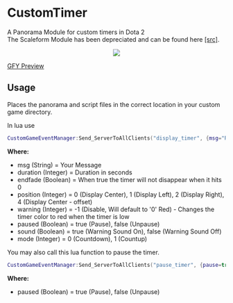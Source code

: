 # CustomTimer
A Panorama Module for custom timers in Dota 2  
The Scaleform Module has been depreciated and can be found here [[src]](https://github.com/ynohtna92/CustomTimer/tree/3833a3acfc7c8205b653f6d0c2438ea57215cad7).

<p align="center">
  <img src="https://raw.githubusercontent.com/ynohtna92/CustomTimer/master/src/CustomTimerPreview.PNG"/>
</p>

[GFY Preview](https://gfycat.com/OfficialCautiousCaimanlizard)

Usage
-----
Places the panorama and script files in the correct location in your custom game directory.

In lua use  
````lua
CustomGameEventManager:Send_ServerToAllClients("display_timer", {msg="Remaining", duration=10, mode=0, endfade=false, position=0, warning=5, paused=false, sound=true} )
````
**Where:**
- msg (String) = Your Message
- duration (Integer) = Duration in seconds
- endfade (Boolean) = When true the timer will not disappear when it hits 0
- position (Integer) = 0 (Display Center), 1 (Display Left), 2 (Display Right), 4 (Display Center - offset)
- warning (Integer) = -1 (Disable, Will default to '0' Red) - Changes the timer color to red when the timer is low
- paused (Boolean) = true (Pause), false (Unpause)
- sound (Boolean) = true (Warning Sound On), false (Warning Sound Off)
- mode (Integer) = 0 (Countdown), 1 (Countup)

You may also call this lua function to pause the timer.  
```lua
CustomGameEventManager:Send_ServerToAllClients("pause_timer", {pause=true} )
```
  
**Where:**
- paused (Boolean) = true (Pause), false (Unpause)

